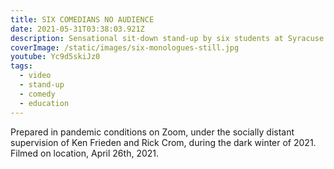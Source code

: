 ```yaml
---
title: SIX COMEDIANS NO AUDIENCE
date: 2021-05-31T03:38:03.921Z
description: Sensational sit-down stand-up by six students at Syracuse University. Recipient of the PICS award.
coverImage: /static/images/six-monologues-still.jpg
youtube: Yc9d5skiJz0
tags:
  - video
  - stand-up
  - comedy
  - education
---
```

Prepared in pandemic conditions on Zoom, under the socially distant supervision of Ken Frieden and Rick Crom, during the dark winter of 2021. Filmed on location, April 26th, 2021.
